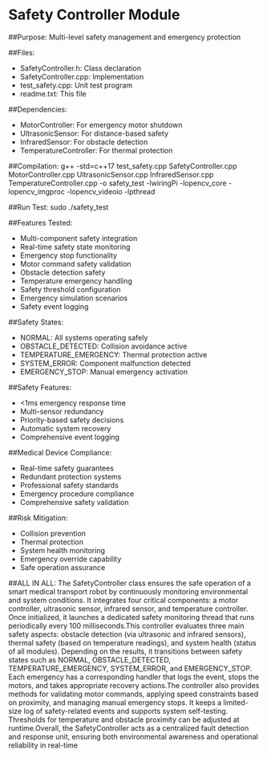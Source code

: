 Safety Controller Module
========================

##Purpose: 
Multi-level safety management and emergency protection

##Files:
- SafetyController.h: Class declaration
- SafetyController.cpp: Implementation
- test_safety.cpp: Unit test program
- readme.txt: This file

##Dependencies:
- MotorController: For emergency motor shutdown
- UltrasonicSensor: For distance-based safety
- InfraredSensor: For obstacle detection
- TemperatureController: For thermal protection

##Compilation:
g++ -std=c++17 test_safety.cpp SafetyController.cpp MotorController.cpp UltrasonicSensor.cpp InfraredSensor.cpp TemperatureController.cpp -o safety_test -lwiringPi -lopencv_core -lopencv_imgproc -lopencv_videoio -lpthread

##Run Test:
sudo ./safety_test

##Features Tested:
- Multi-component safety integration
- Real-time safety state monitoring
- Emergency stop functionality
- Motor command safety validation
- Obstacle detection safety
- Temperature emergency handling
- Safety threshold configuration
- Emergency simulation scenarios
- Safety event logging

##Safety States:
- NORMAL: All systems operating safely
- OBSTACLE_DETECTED: Collision avoidance active
- TEMPERATURE_EMERGENCY: Thermal protection active
- SYSTEM_ERROR: Component malfunction detected
- EMERGENCY_STOP: Manual emergency activation

##Safety Features:
- <1ms emergency response time
- Multi-sensor redundancy
- Priority-based safety decisions
- Automatic system recovery
- Comprehensive event logging

##Medical Device Compliance:
- Real-time safety guarantees
- Redundant protection systems
- Professional safety standards
- Emergency procedure compliance
- Comprehensive safety validation

##Risk Mitigation:
- Collision prevention
- Thermal protection
- System health monitoring
- Emergency override capability
- Safe operation assurance

##ALL IN ALL:
The SafetyController class ensures the safe operation of a smart medical transport robot by continuously monitoring environmental and system conditions. It integrates four critical components: a motor controller, ultrasonic sensor, infrared sensor, and temperature controller. Once initialized, it launches a dedicated safety monitoring thread that runs periodically every 100 milliseconds.This controller evaluates three main safety aspects: obstacle detection (via ultrasonic and infrared sensors), thermal safety (based on temperature readings), and system health (status of all modules). Depending on the results, it transitions between safety states such as NORMAL, OBSTACLE_DETECTED, TEMPERATURE_EMERGENCY, SYSTEM_ERROR, and EMERGENCY_STOP. Each emergency has a corresponding handler that logs the event, stops the motors, and takes appropriate recovery actions.The controller also provides methods for validating motor commands, applying speed constraints based on proximity, and managing manual emergency stops. It keeps a limited-size log of safety-related events and supports system self-testing. Thresholds for temperature and obstacle proximity can be adjusted at runtime.Overall, the SafetyController acts as a centralized fault detection and response unit, ensuring both environmental awareness and operational reliability in real-time

